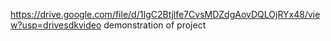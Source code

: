 https://drive.google.com/file/d/1IgC2Btjlfe7CvsMDZdgAovDQLOjRYx48/view?usp=drivesdkvideo demonstration of project
